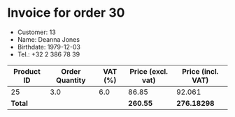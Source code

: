 # Invoice for order 30

- Customer: 13
- Name: Deanna Jones
- Birthdate: 1979-12-03
- Tel.: +32 2 386 78 39

| Product ID | Order Quantity | VAT (%) | Price (excl. vat) | Price (incl. VAT) |
|------------|----------------|---------|-------------------|-------------------|
| 25 | 3.0 | 6.0 | 86.85 | 92.061 |
| **Total** |                 |         | **260.55**| **276.18298** |


